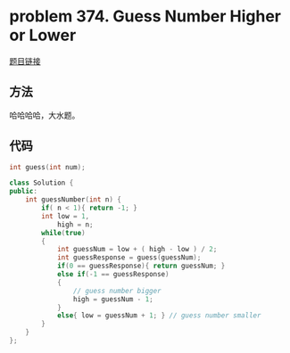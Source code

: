 # problem 374. Guess Number Higher or Lower

[题目链接](https://leetcode.com/problems/guess-number-higher-or-lower/)

## 方法

哈哈哈哈，大水题。

## 代码

```C++
int guess(int num);

class Solution {
public:
    int guessNumber(int n) {
        if( n < 1){ return -1; }
        int low = 1, 
            high = n;
        while(true)
        {
            int guessNum = low + ( high - low ) / 2;
            int guessResponse = guess(guessNum);
            if(0 == guessResponse){ return guessNum; }
            else if(-1 == guessResponse)
            {
                // guess number bigger
                high = guessNum - 1;
            }
            else{ low = guessNum + 1; } // guess number smaller
        }
    }
};
```